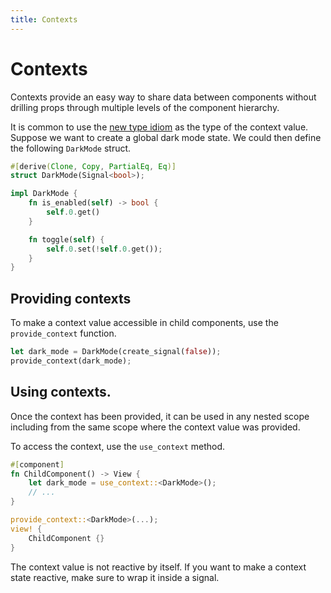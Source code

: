 ```yaml
---
title: Contexts
---
```


# Contexts

Contexts provide an easy way to share data between components without drilling
props through multiple levels of the component hierarchy.

It is common to use the
[new type idiom](https://doc.rust-lang.org/rust-by-example/generics/new_types.html)
as the type of the context value. Suppose we want to create a global dark mode
state. We could then define the following `DarkMode` struct.

```rust
#[derive(Clone, Copy, PartialEq, Eq)]
struct DarkMode(Signal<bool>);

impl DarkMode {
    fn is_enabled(self) -> bool {
        self.0.get()
    }

    fn toggle(self) {
        self.0.set(!self.0.get());
    }
}
```

## Providing contexts

To make a context value accessible in child components, use the
`provide_context` function.

```rust
let dark_mode = DarkMode(create_signal(false));
provide_context(dark_mode);
```

## Using contexts.

Once the context has been provided, it can be used in any nested scope including
from the same scope where the context value was provided.

To access the context, use the `use_context` method.

```rust
#[component]
fn ChildComponent() -> View {
    let dark_mode = use_context::<DarkMode>();
    // ...
}

provide_context::<DarkMode>(...);
view! {
    ChildComponent {}
}
```

The context value is not reactive by itself. If you want to make a context state
reactive, make sure to wrap it inside a signal.
